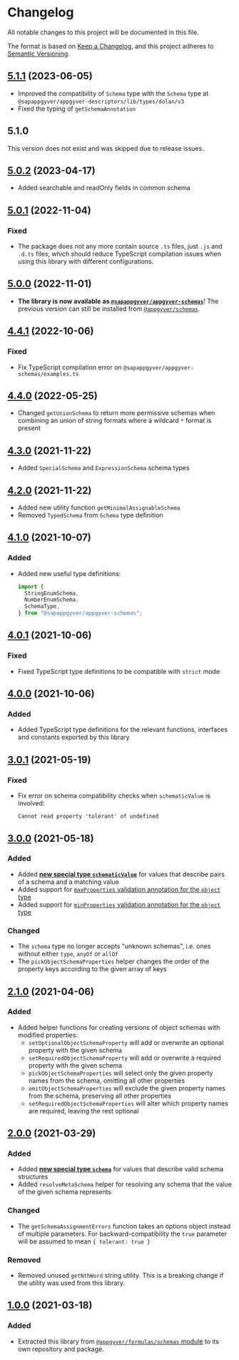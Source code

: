 # Changelog

All notable changes to this project will be documented in this file.

The format is based on [Keep a Changelog](https://keepachangelog.com/en/1.0.0/),
and this project adheres to [Semantic Versioning](https://semver.org/spec/v2.0.0.html).

## [5.1.1](https://github.tools.sap/AppGyver/appgyver-schemas/tree/v5.1.1) (2023-06-05)

- Improved the compatibility of `Schema` type with the `Schema` type at `@sapappgyver/appgyver-descriptors/lib/types/dolan/v3`
- Fixed the typing of `getSchemaAnnotation`

## 5.1.0

This version does not exist and was skipped due to release issues.

## [5.0.2](https://github.tools.sap/AppGyver/appgyver-schemas/tree/v5.0.2) (2023-04-17)

- Added searchable and readOnly fields in common schema

## [5.0.1](https://github.tools.sap/AppGyver/appgyver-schemas/tree/v5.0.1) (2022-11-04)

### Fixed

- The package does not any more contain source `.ts` files, just `.js` and `.d.ts` files, which should reduce TypeScript compilation issues when using this library with different configurations.

## [5.0.0](https://github.tools.sap/AppGyver/appgyver-schemas/tree/v5.0.0) (2022-11-01)

- **The library is now available as [`@sapappgyver/appgyver-schemas`](https://github.tools.sap/AppGyver/appgyver-schemas)**! The previous version can still be installed from [`@appgyver/schemas`](https://github.com/AppGyver/schemas).

## [4.4.1](https://github.tools.sap/AppGyver/appgyver-schemas/tree/v4.4.1) (2022-10-06)

### Fixed

- Fix TypeScript compilation error on `@sapappgyver/appgyver-schemas/examples.ts`

## [4.4.0](https://github.tools.sap/AppGyver/appgyver-schemas/tree/v4.4.0) (2022-05-25)

- Changed `getUnionSchema` to return more permissive schemas when combining an union of string formats where a wildcard `*` format is present

## [4.3.0](https://github.tools.sap/AppGyver/appgyver-schemas/tree/v4.3.0) (2021-11-22)

- Added `SpecialSchema` and `ExpressionSchema` schema types

## [4.2.0](https://github.tools.sap/AppGyver/appgyver-schemas/tree/v4.2.0) (2021-11-22)

- Added new utility function `getMinimalAssignableSchema`
- Removed `TypedSchema` from `Schema` type definition

## [4.1.0](https://github.tools.sap/AppGyver/appgyver-schemas/tree/v4.1.0) (2021-10-07)

### Added

- Added new useful type definitions:
  ```javascript
  import {
    StringEnumSchema,
    NumberEnumSchema,
    SchemaType,
  } from "@sapappgyver/appgyver-schemas";
  ```

## [4.0.1](https://github.tools.sap/AppGyver/appgyver-schemas/tree/v4.0.1) (2021-10-06)

### Fixed

- Fixed TypeScript type definitions to be compatible with `strict` mode

## [4.0.0](https://github.tools.sap/AppGyver/appgyver-schemas/tree/v4.0.0) (2021-10-06)

### Added

- Added TypeScript type definitions for the relevant functions, interfaces and constants exported by this library

## [3.0.1](https://github.tools.sap/AppGyver/appgyver-schemas/tree/v3.0.1) (2021-05-19)

### Fixed

- Fix error on schema compatibility checks when `schematicValue` is involved:
  ```
  Cannot read property 'tolerant' of undefined
  ```

## [3.0.0](https://github.tools.sap/AppGyver/appgyver-schemas/tree/v3.0.0) (2021-05-18)

### Added

- Added **[new special type `schematicValue`](./docs/SCHEMA.md#schematicValue-type)** for values that describe pairs of a schema and a matching value
- Added support for [`maxProperties` validation annotation for the `object` type](./docs/SCHEMA.md#maximum-number-of-properties)
- Added support for [`minProperties` validation annotation for the `object` type](./docs/SCHEMA.md#minimum-number-of-properties)

### Changed

- The `schema` type no longer accepts "unknown schemas", i.e. ones without either `type`, `anyOf` or `allOf`
- The `pickObjectSchemaProperties` helper changes the order of the property keys according to the given array of keys

## [2.1.0](https://github.tools.sap/AppGyver/appgyver-schemas/tree/v2.1.0) (2021-04-06)

### Added

- Added helper functions for creating versions of object schemas with modified properties:
  - `setOptionalObjectSchemaProperty` will add or overwrite an optional property with the given schema
  - `setRequiredObjectSchemaProperty` will add or overwrite a required property with the given schema
  - `pickObjectSchemaProperties` will select only the given property names from the schema, omitting all other properties
  - `omitObjectSchemaProperties` will exclude the given property names from the schema, preserving all other properties
  - `setRequiredObjectSchemaProperties` will alter which property names are required, leaving the rest optional

## [2.0.0](https://github.tools.sap/AppGyver/appgyver-schemas/tree/v2.0.0) (2021-03-29)

### Added

- Added **[new special type `schema`](./docs/SCHEMA.md#schema-type)** for values that describe valid schema structures
- Added `resolveMetaSchema` helper for resolving any schema that the value of the given schema represents

### Changed

- The `getSchemaAssignmentErrors` function takes an options object instead of multiple parameters. For backward-compatibility the `true` parameter will be assumed to mean `{ tolerant: true }`

### Removed

- Removed unused `getNthWord` string utility. This is a breaking change if the utility was used from this library.

## [1.0.0](https://github.tools.sap/AppGyver/appgyver-schemas/tree/v1.0.0) (2021-03-18)

### Added

- Extracted this library from [`@appgyver/formulas/schemas` module](https://github.com/AppGyver/formulas) to its own repository and package.
